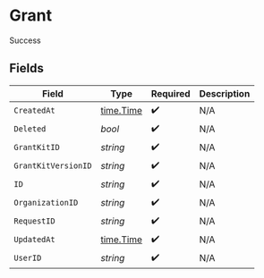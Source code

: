 # Grant

Success


## Fields

| Field                                     | Type                                      | Required                                  | Description                               |
| ----------------------------------------- | ----------------------------------------- | ----------------------------------------- | ----------------------------------------- |
| `CreatedAt`                               | [time.Time](https://pkg.go.dev/time#Time) | :heavy_check_mark:                        | N/A                                       |
| `Deleted`                                 | *bool*                                    | :heavy_check_mark:                        | N/A                                       |
| `GrantKitID`                              | *string*                                  | :heavy_check_mark:                        | N/A                                       |
| `GrantKitVersionID`                       | *string*                                  | :heavy_check_mark:                        | N/A                                       |
| `ID`                                      | *string*                                  | :heavy_check_mark:                        | N/A                                       |
| `OrganizationID`                          | *string*                                  | :heavy_check_mark:                        | N/A                                       |
| `RequestID`                               | *string*                                  | :heavy_check_mark:                        | N/A                                       |
| `UpdatedAt`                               | [time.Time](https://pkg.go.dev/time#Time) | :heavy_check_mark:                        | N/A                                       |
| `UserID`                                  | *string*                                  | :heavy_check_mark:                        | N/A                                       |
